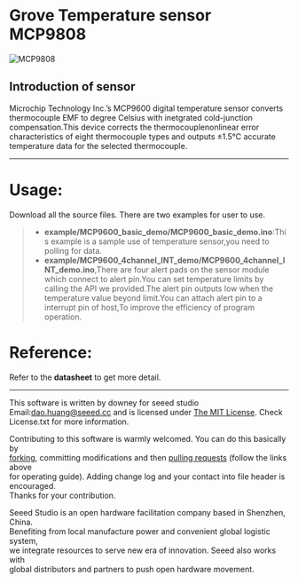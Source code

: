 Grove Temperature sensor MCP9808
==============

![MCP9808](https://user-images.githubusercontent.com/41441945/44902365-65a8bb80-ad3c-11e8-90ab-d915374bdc65.png)  

Introduction of sensor
----------------------------  
Microchip Technology Inc.’s MCP9600 digital temperature sensor converts thermocouple EMF to degree Celsius with inetgrated cold-junction compensation.This device corrects the thermocouplenonlinear error characteristics of eight thermocouple types and outputs ±1.5℃ accurate temperature data for the selected thermocouple. 

***
Usage:
==========
Download all the source files.
There are two examples for user to use.
>* **example/MCP9600_basic_demo/MCP9600_basic_demo.ino**:This example is a sample use of temperature sensor,you need to polling for data. 
>* **example/MCP9600_4channel_INT_demo/MCP9600_4channel_INT_demo.ino**,There are four alert pads on the sensor module which connect to alert pin.You can set temperature limits by calling the API we provided.The alert pin outputs low when the temperature value beyond limit.You can attach alert pin to a interrupt pin of host,To improve the efficiency of program operation.

Reference:
===============
Refer to the **datasheet** to get more detail.



***
This software is written by downey  for seeed studio<br>
Email:dao.huang@seeed.cc
and is licensed under [The MIT License](http://opensource.org/licenses/mit-license.php). Check License.txt for more information.<br>

Contributing to this software is warmly welcomed. You can do this basically by<br>
[forking](https://help.github.com/articles/fork-a-repo), committing modifications and then [pulling requests](https://help.github.com/articles/using-pull-requests) (follow the links above<br>
for operating guide). Adding change log and your contact into file header is encouraged.<br>
Thanks for your contribution.

Seeed Studio is an open hardware facilitation company based in Shenzhen, China. <br>
Benefiting from local manufacture power and convenient global logistic system, <br>
we integrate resources to serve new era of innovation. Seeed also works with <br>
global distributors and partners to push open hardware movement.<br>
